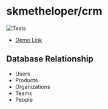 # skmetheloper/crm

![Tests](https://github.com/skmetheloper/crm/workflows/Tests/badge.svg)

- [Demo Link](https://rocky-bastion-16335.herokuapp.com/)

## Database Relationship

- Users
- Products
- Organizations
- Teams
- People
